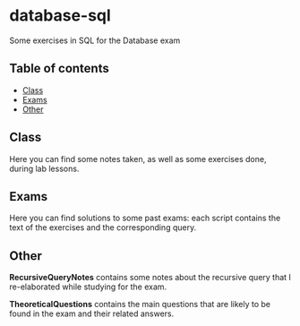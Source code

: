 # database-sql
Some exercises in SQL for the Database exam

## Table of contents
* [Class](#Class)
* [Exams](#Exams)
* [Other](#Other)

## Class 

Here you can find some notes taken, as well as some exercises done, during lab lessons. 

## Exams

Here you can find solutions to some past exams: each script contains the text of the exercises and the corresponding query. 

## Other

**RecursiveQueryNotes** contains some notes about the recursive query that I re-elaborated while studying for the exam.

**TheoreticalQuestions** contains the main questions that are likely to be found in the exam and their related answers. 
